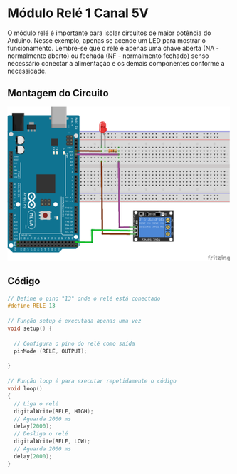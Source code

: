 # Módulo Relé 1 Canal 5V

O módulo relé é importante para isolar circuitos de maior potência do Arduino. Nesse exemplo, apenas se acende um LED para mostrar o funcionamento. Lembre-se que o relé é apenas uma chave aberta (NA - normalmente aberto) ou fechada (NF - normalmento fechado) senso necessário conectar a alimentação e os demais componentes conforme a necessidade.

## Montagem do Circuito

<img src = "rele.png" alt = "Circuito rele" width = "500" />

## Código

```C
// Define o pino "13" onde o relé está conectado
#define RELE 13

// Função setup é executada apenas uma vez
void setup() {

  // Configura o pino do relé como saída
  pinMode (RELE, OUTPUT);

}

// Função loop é para executar repetidamente o código
void loop()
{
  // Liga o relé
  digitalWrite(RELE, HIGH);
  // Aguarda 2000 ms
  delay(2000);
  // Desliga o relé
  digitalWrite(RELE, LOW);
  // Aguarda 2000 ms
  delay(2000);
}
```
